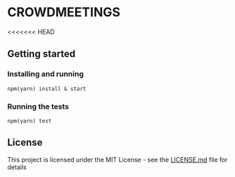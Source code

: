 # CROWDMEETINGS

<<<<<<< HEAD
## Getting started

### Installing and running

```
npm(yarn) install & start
```

### Running the tests

```
npm(yarn) test
```

## License

This project is licensed under the MIT License - see the [LICENSE.md](LICENSE.md) file for details

